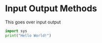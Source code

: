 # Input Output Methods

This goes over input output

```python
import sys
print("Hello World!")
```
